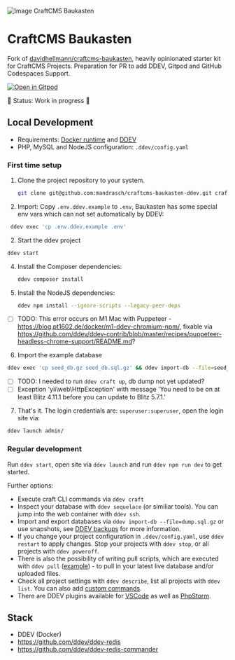 ![Image CraftCMS Baukasten](CraftCMS-Baukasten.png)

# CraftCMS Baukasten

Fork of [davidhellmann/craftcms-baukasten](https://github.com/davidhellmann/craftcms-baukasten), heavily opinionated starter kit for CraftCMS Projects. Preparation for PR to add DDEV, Gitpod and GitHub Codespaces Support.

[![Open in Gitpod](https://gitpod.io/button/open-in-gitpod.svg)](https://gitpod.io/#https://github.com/mandrasch/craftcms-baukasten-ddev/)

🚧 Status: Work in progress 🚧

## Local Development

- Requirements: [Docker runtime](https://ddev.readthedocs.io/en/stable/users/install/docker-installation/) and [DDEV](https://ddev.readthedocs.io/en/stable/users/install/ddev-installation/)
- PHP, MySQL and NodeJS configuration: `.ddev/config.yaml`

### First time setup

1. Clone the project repository to your system.
   ```sh
   git clone git@github.com:mandrasch/craftcms-baukasten-ddev.git craftcms-baukasten-ddev && cd craftcms-baukasten-ddev
   ```

2. Import: Copy `.env.ddev.example` to `.env`, Baukasten has some special env vars which can not set automatically by DDEV:
  ```sh
   ddev exec 'cp .env.ddev.example .env'
   ```

2. Start the ddev project
  ```sh
  ddev start
  ```

4. Install the Composer dependencies:
   ```sh
   ddev composer install
   ```

5. Install the NodeJS dependencies:
   ```sh
   ddev npm install --ignore-scripts --legacy-peer-deps
   ```

- [ ] TODO: This error occurs on M1 Mac with Puppeteer - https://blog.pt1602.de/docker/m1-ddev-chromium-npm/, fixable via https://github.com/ddev/ddev-contrib/blob/master/recipes/puppeteer-headless-chrome-support/README.md?


6. Import the example database
  ```sh
  ddev exec 'cp seed_db.gz seed_db.sql.gz' && ddev import-db --file=seed_db.sql.gz && ddev exec 'rm seed_db.sql.gz'
  ```

- [ ] TODO: I needed to run `ddev craft up`, db dump not yet updated?
- [ ] Exception 'yii\web\HttpException' with message 'You need to be on at least Blitz 4.11.1 before you can update to Blitz 5.7.1.'

7. That's it. The login credentials are: `superuser:superuser`, open the login site via:
  ```sh
  ddev launch admin/
  ```

### Regular development

Run `ddev start`, open site via `ddev launch` and run `ddev npm run dev` to get started.

Further options:

- Execute craft CLI commands via `ddev craft`
- Inspect your database with `ddev sequelace` (or similiar tools). You can jump into the web container with `ddev ssh`. 
- Import and export databases via `ddev import-db --file=dump.sql.gz` or use snapshots, see [DDEV backups](https://ddev.com/blog/ddev-backups/) for more information.
- If you change your project configuration in `.ddev/config.yaml`, use `ddev restart` to apply changes. Stop your projects with `ddev stop`, or all projects with `ddev poweroff`.  
- There is also the possibility of writing pull scripts, which are executed with `ddev pull` ([example](https://github.com/mandrasch/ddev-craftcms-vite/blob/main/.ddev/providers/production.yaml)) - to pull in your latest live database and/or uploaded files.
- Check all project settings with `ddev describe`, list all projects with `ddev list`. You can also add [custom commands](https://ddev.readthedocs.io/en/stable/users/extend/custom-commands/).
- There are DDEV plugins available for [VSCode](https://marketplace.visualstudio.com/items?itemName=biati.ddev-manager) as well as [PhpStorm](https://plugins.jetbrains.com/plugin/18813-ddev-integration).

## Stack

- DDEV (Docker)
- https://github.com/ddev/ddev-redis
- https://github.com/ddev/ddev-redis-commander
